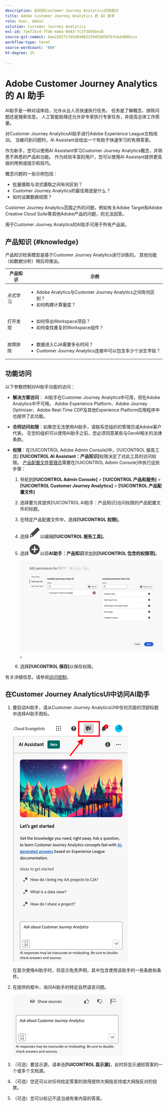 ```yaml
---
description: 如何向Customer Journey Analytics文档提问
title: Adobe Customer Journey Analytics 的 AI 助手
role: User, Admin
solution: Customer Journey Analytics
exl-id: 7a4f15c4-7fd6-4a6a-9b83-7c1f3b95be16
source-git-commit: dae2282717d5d84862259d5b056fbfeb2d068cce
workflow-type: tm+mt
source-wordcount: '604'
ht-degree: 2%

---
```



# Adobe Customer Journey Analytics 的 AI 助手

AI助手是一种对话体验，允许从业人员快速执行任务。 任务是了解概念、排除问题还是搜索信息。 人工智能助理还允许非专家执行专家任务，并提高总体工作质量。

对Customer Journey AnalyticsAI助手进行Adobe Experience League文档培训。 当被问到问题时，AI Assistant会给出一个有助于快速学习的有用答案。

作为新手，您可以使用AI Assistant学习Customer Journey Analytics概念，并熟悉不熟悉的产品和功能。 作为经验丰富的用户，您可以使用AI Assistant提供更高级的用例或提示和技巧。

概念问题的一些示例包括：

* 批量摄取与流式摄取之间有何区别？
* Customer Journey Analytics的最佳用途是什么？
* 如何设置数据视图？

Customer Journey Analytics范围之外的问题，例如有关Adobe Target和Adobe Creative Cloud Suite等其他Adobe产品的问题，则无法回答。

用于Customer Journey Analytics的AI助手可用于所有产品层。

## 产品知识 {#knowledge}

产品知识检索模型是基于Customer Journey Analytics进行训练的。 其他功能（如数据分析）稍后将推出。

| 产品知识 | 示例 |
| --- | --- |
| 点式学习 | <ul><li>Adobe Analytics与Customer Journey Analytics之间有何区别？</li><li>如何构建计算量度？</li></ul> |
| 打开发现 | <ul><li>如何导出Workspace项目？</li><li>如何查找重复的Workspace组件？</li></ul> |
| 故障排除 | <ul><li>数据进入CJA需要多长时间？</li><li>Customer Journey Analytics连接中可以包含多少个派生字段？</li></ul> |

## 功能访问

以下参数控制对AI助手功能的访问：

* **解决方案访问**： AI助手在Customer Journey Analytics中可用，但在Adobe Analytics中不可用。 Adobe Experience Platform、Adobe Journey Optimizer、Adobe Real-Time CDP及其他Experience Platform应用程序中也提供了此功能。

* **合同访问权限**：如果您无法使用AI助手，请联系您组织的管理员或Adobe客户代表。 在您的组织可以使用AI助手之前，您必须同意某些与GenAI相关的法律条款。

* **权限**：在[!UICONTROL Adobe Admin Console]中，[!UICONTROL 报告工具] **[!UICONTROL AI Assistant：产品知识]**&#x200B;权限决定了对此工具的访问权限。 [产品配置文件管理员](https://helpx.adobe.com/enterprise/using/manage-product-profiles.html)需要在[!UICONTROL Admin Console]中执行这些步骤：
   1. 导航到&#x200B;**[!UICONTROL Admin Console]** > **[!UICONTROL 产品和服务]** > **[!UICONTROL Customer Journey Analytics]** > **[!UICONTROL 产品配置文件]**
   1. 选择要为其提供[!UICONTROL AI助手：产品知识]访问权限的产品配置文件的标题。
   1. 在特定产品配置文件中，选择&#x200B;**[!UICONTROL 权限]**。
   1. 选择![编辑](/help/assets/icons/Edit.svg)以编辑&#x200B;**[!UICONTROL 报告工具]**。
   1. 选择![AddCircle](/help/assets/icons/AddCircle.svg)以将&#x200B;**AI助手：产品知识**&#x200B;添加到&#x200B;**[!UICONTROL 包含的权限项]**。

      ![添加权限](assets/ai-assistant-permissions.png)。

   1. 选择&#x200B;**[!UICONTROL 保存]**&#x200B;以保存权限。

有关详细信息，请参阅[访问控制](/help/technotes/access-control.md#access-control)。

## 在Customer Journey AnalyticsUI中访问AI助手

1. 要启动AI助手，请从Customer Journey AnalyticsUI中任何页面的顶部标题中选择AI助手图标。

   ![AI助手图标](assets/ai-asst1.png)

   在首次使用AI助手时，将显示免责声明，其中包含使用该助手的一些条款和条件。

1. 在提供的框中，询问AI助手的特定自然语言问题。

   ![问题框](assets/ai-asst2.png)

1. （可选）要显示源，请单击&#x200B;**[!UICONTROL 显示源]**，此时将显示通知答案的一个或多个文档源。

1. （可选）您还可以对任何给定答案的效用提供大拇指支持或大拇指反对的投票。

1. （可选）您可以标记不适当或有害内容的答案。
